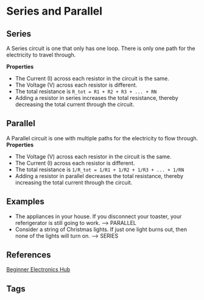 # Series and Parallel

## Series
A Series circuit is one that only has one loop. There is only one path for the electricity to travel through.   

**Properties**
* The Current (I) across each resistor in the circuit is the same.   
* The Voltage (V) across each resistor is different.  
* The total resistance is `R_tot = R1 + R2 + R3 + ... + RN`
* Adding a resistor in series increases the total resistance, thereby decreasing the total current through the circuit.  

## Parallel
A Parallel circuit is one with multiple paths for the electricity to flow through.  
**Properties** 
* The Voltage (V) across each resistor in the circuit is the same.   
* The Current (I) across each resistor is different.  
* The total resistance is `1/R_tot = 1/R1 + 1/R2 + 1/R3 + ... + 1/RN`  
* Adding a resistor in parallel decreases the total resistance, thereby increasing the total current through the circuit.  

## Examples
* The appliances in your house. If you disconnect your toaster, your referigerator is still going to work. --> PARALLEL 
* Consider a string of Christmas lights. If just one light burns out, then none of the lights will turn on. --> SERIES 

## References
[Beginner Electronics Hub](../202305062158)

## Tags
